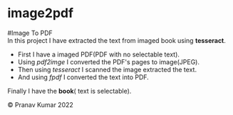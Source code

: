# image2pdf

#Image To PDF  
In this project I have extracted the text from imaged book using **tesseract**.  
* First I have a imaged PDF(PDF with no selectable text).   
* Using *pdf2imge* I converted the PDF's pages to image(JPEG).   
* Then using *tesseract* I scanned the image extracted the text.  
* And using *fpdf* I converted the text into PDF.  

Finally I have the **book**( text is selectable).  

&copy; Pranav Kumar 2022
